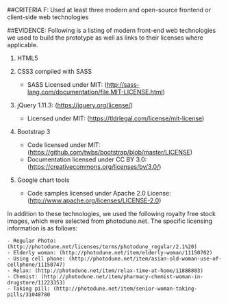 ##CRITERIA F:
Used at least three modern and open-source frontend or client-side web technologies

##EVIDENCE:
Following is a listing of modern front-end web technologies we used to build the prototype as well as links to their licenses where applicable.

1.  HTML5

2.  CSS3 compiled with SASS 

    - SASS Licensed under MIT: (http://sass-lang.com/documentation/file.MIT-LICENSE.html)

3.  jQuery 1.11.3: (https://jquery.org/license/)
    - Licensed under MIT: (https://tldrlegal.com/license/mit-license)

4.  Bootstrap 3

    - Code licensed under MIT: (https://github.com/twbs/bootstrap/blob/master/LICENSE)
    - Documentation licensed under CC BY 3.0: (https://creativecommons.org/licenses/by/3.0/)

5.  Google chart tools  

    - Code samples licensed under Apache 2.0 License: (http://www.apache.org/licenses/LICENSE-2.0) 

In addition to these technologies, we used the following royalty free stock images, which were selected from photodune.net.  The specific licensing information is as follows:

    - Regular Photo: (http://photodune.net/licenses/terms/photodune_regular/2.1%20)
    - Elderly woman: (http://photodune.net/item/elderly-woman/11150702)
    - Using cell phone: (http://photodune.net/item/asian-old-woman-use-of-cellphone/11150747)
    - Relax: (http://photodune.net/item/relax-time-at-home/11888803)
    - Chemist: (http://photodune.net/item/pharmacy-chemist-woman-in-drugstore/11223353)
    - Taking pill: (http://photodune.net/item/senior-woman-taking-pills/31048780
    
    
